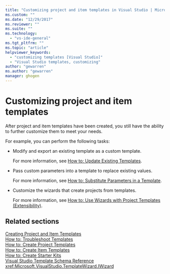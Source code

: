 ```yaml
---
title: "Customizing project and item templates in Visual Studio | Microsoft Docs"
ms.custom: ""
ms.date: "12/29/2017"
ms.reviewer: ""
ms.suite: ""
ms.technology: 
  - "vs-ide-general"
ms.tgt_pltfrm: ""
ms.topic: "article"
helpviewer_keywords: 
  - "customizing templates [Visual Studio]"
  - "Visual Studio templates, customizing"
author: "gewarren"
ms.author: "gewarren"
manager: ghogen
---
```

# Customizing project and item templates

After project and item templates have been created, you still have the ability to further customize them to meet your needs.

For example, you can perform the following tasks:

- Modify and export an existing template as a custom template.

   For more information, see [How to: Update Existing Templates](../ide/how-to-update-existing-templates.md).

- Pass custom parameters into a template to replace existing values.

   For more information, see [How to: Substitute Parameters in a Template](../ide/how-to-substitute-parameters-in-a-template.md).

- Customize the wizards that create projects from templates.

   For more information, see [How to: Use Wizards with Project Templates (Extensibility)](../extensibility/how-to-use-wizards-with-project-templates.md).

## Related sections

[Creating Project and Item Templates](../ide/creating-project-and-item-templates.md)  
[How to: Troubleshoot Templates](../ide/how-to-troubleshoot-templates.md)  
[How to: Create Project Templates](../ide/how-to-create-project-templates.md)  
[How to: Create Item Templates](../ide/how-to-create-item-templates.md)  
[How to: Create Starter Kits](../ide/how-to-create-starter-kits.md)  
[Visual Studio Template Schema Reference](../extensibility/visual-studio-template-schema-reference.md)  
<xref:Microsoft.VisualStudio.TemplateWizard.IWizard>